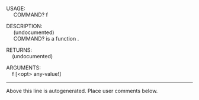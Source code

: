 USAGE:  
&nbsp;&nbsp;&nbsp;&nbsp;&nbsp;COMMAND?&nbsp;f&nbsp;  
  
DESCRIPTION:  
&nbsp;&nbsp;&nbsp;&nbsp;&nbsp;(undocumented)  
&nbsp;&nbsp;&nbsp;&nbsp;&nbsp;COMMAND?&nbsp;is&nbsp;a&nbsp;function&nbsp;.  
  
RETURNS:  
&nbsp;&nbsp;&nbsp;&nbsp;(undocumented)  
  
ARGUMENTS:  
&nbsp;&nbsp;&nbsp;&nbsp;f&nbsp;[&lt;opt&gt;&nbsp;any-value!]  
___
Above this line is autogenerated. Place user comments below.